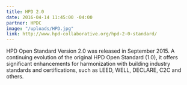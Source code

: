 ```yaml
---
title: HPD 2.0
date: 2016-04-14 11:45:00 -04:00
partner: HPDC
image: "/uploads/HPD.jpg"
link: http://www.hpd-collaborative.org/hpd-2-0-standard/
---
```


HPD Open Standard Version 2.0 was released in September 2015.  A continuing evolution of the original HPD Open Standard (1.0), it offers significant enhancements for harmonization with building industry standards and certifications, such as LEED, WELL, DECLARE, C2C and others.